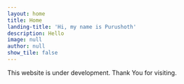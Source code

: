 ```yaml
---
layout: home
title: Home
landing-title: 'Hi, my name is Purushoth'
description: Hello
image: null
author: null
show_tile: false
---
```


This website is under development. Thank You for visiting.
